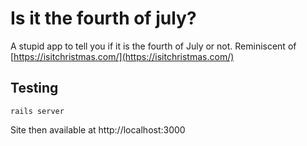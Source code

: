 # Is it the fourth of july?

A stupid app to tell you if it is the fourth of July or not. Reminiscent of [https://isitchristmas.com/](https://isitchristmas.com/)

## Testing

    rails server

Site then available at http://localhost:3000